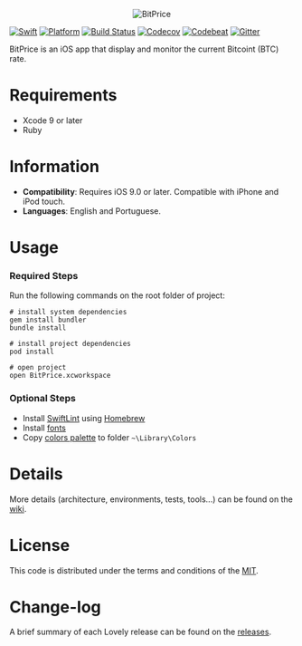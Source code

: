 <p align="center">
  <img src="https://firebasestorage.googleapis.com/v0/b/bitprice-55d7d.appspot.com/o/GitHub%2FHeader.jpg?alt=media&token=8e7b04c8-a510-4501-96b2-57f4fc6c6098" alt="BitPrice" title="BitPrice">
</p>

[![Swift][swift-badge]][swift-url]
[![Platform][platform-badge]][platform-url]
[![Build Status][build-badge]][build-url]
[![Codecov][codecov-badge]][codecov-url]
[![Codebeat][codebeat-badge]][codebeat-url]
[![Gitter][gitter-badge]][gitter-url]

BitPrice is an iOS app that display and monitor the current Bitcoint (BTC) rate.

# Requirements

- Xcode 9 or later
- Ruby

# Information

- **Compatibility**: Requires iOS 9.0 or later. Compatible with iPhone and iPod touch.
- **Languages**: English and Portuguese.

# Usage

### Required Steps

Run the following commands on the root folder of project:

```
# install system dependencies
gem install bundler
bundle install

# install project dependencies
pod install

# open project
open BitPrice.xcworkspace
```

### Optional Steps

- Install [SwiftLint](https://github.com/realm/SwiftLint#using-homebrew) using [Homebrew](https://brew.sh/)
- Install [fonts](https://firebasestorage.googleapis.com/v0/b/bitprice-55d7d.appspot.com/o/Fonts%2FDINPro.zip?alt=media&token=69fab1f3-2af7-46b1-a29d-81afb5df5297)
- Copy [colors palette](https://firebasestorage.googleapis.com/v0/b/bitprice-55d7d.appspot.com/o/Colors%2FBitPrice.clr?alt=media&token=ea2970e1-ef97-433f-a67a-b202cea28a54) to folder `~\Library\Colors`

# Details

More details (architecture, environments, tests, tools...) can be found on the [wiki](https://github.com/Bruno-Furtado/bitprice-ios/wiki).

# License

This code is distributed under the terms and conditions of the [MIT](LICENSE).

# Change-log

A brief summary of each Lovely release can be found on the [releases](https://github.com/Bruno-Furtado/bitprice-ios/releases).

[swift-badge]: https://img.shields.io/badge/swift-4.0-orange.svg?style=flat
[swift-url]: https://swift.org
[platform-badge]: https://img.shields.io/badge/platform-iOS%209+-lightgrey.svg
[platform-url]: https://developer.apple.com/swift
[build-badge]: https://travis-ci.org/Bruno-Furtado/bitprice-ios.svg?branch=master
[build-url]: https://travis-ci.org/Bruno-Furtado/bitprice-ios
[codecov-badge]: https://codecov.io/gh/Bruno-Furtado/bitprice-ios/branch/master/graph/badge.svg
[codecov-url]: https://codecov.io/gh/Bruno-Furtado/bitprice-ios
[gitter-badge]: https://badges.gitter.im/Bruno-Furtado/bitprice-ios.svg
[gitter-url]: https://gitter.im/Bruno-Furtado/bitprice-ios?utm_source=badge&utm_medium=badge&utm_campaign=pr-badge
[codebeat-badge]: https://codebeat.co/badges/47b185ce-c2a6-4101-9abe-ed0e3bdc2293
[codebeat-url]: https://codebeat.co/projects/github-com-bruno-furtado-bitprice-ios-master
